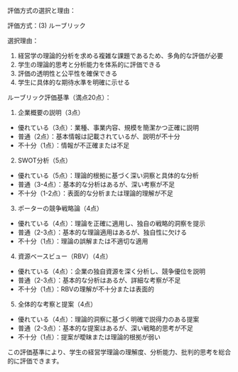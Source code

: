 評価方式の選択と理由：

評価方式：(3) ルーブリック

選択理由：
1. 経営学の理論的分析を求める複雑な課題であるため、多角的な評価が必要
2. 学生の理論的思考と分析能力を体系的に評価できる
3. 評価の透明性と公平性を確保できる
4. 学生に具体的な期待水準を明確に示せる

ルーブリック評価基準（満点20点）：

1. 企業概要の説明（3点）
- 優れている（3点）：業種、事業内容、規模を簡潔かつ正確に説明
- 普通（2点）：基本情報は記載されているが、説明が不十分
- 不十分（1点）：情報が不正確または不足

2. SWOT分析（5点）
- 優れている（5点）：理論的根拠に基づく深い洞察と具体的な分析
- 普通（3-4点）：基本的な分析はあるが、深い考察が不足
- 不十分（1-2点）：表面的な分析または理論的理解が不足

3. ポーターの競争戦略論（4点）
- 優れている（4点）：理論を正確に適用し、独自の戦略的洞察を提示
- 普通（2-3点）：基本的な理論適用はあるが、独自性に欠ける
- 不十分（1点）：理論の誤解または不適切な適用

4. 資源ベースビュー（RBV）（4点）
- 優れている（4点）：企業の独自資源を深く分析し、競争優位を説明
- 普通（2-3点）：基本的な分析はあるが、詳細な考察が不足
- 不十分（1点）：RBVの理解が不十分または表面的

5. 全体的な考察と提案（4点）
- 優れている（4点）：理論的洞察に基づく明確で説得力のある提案
- 普通（2-3点）：基本的な提案はあるが、深い戦略的思考が不足
- 不十分（1点）：提案が曖昧または理論的根拠が弱い

この評価基準により、学生の経営学理論の理解度、分析能力、批判的思考を総合的に評価できます。